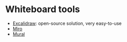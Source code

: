 # Whiteboard tools

- [Excalidraw](https://excalidraw.com/): open-source solution, very easy-to-use
- [Miro](https://miro.com/)
- [Mural](https://www.mural.co/)
